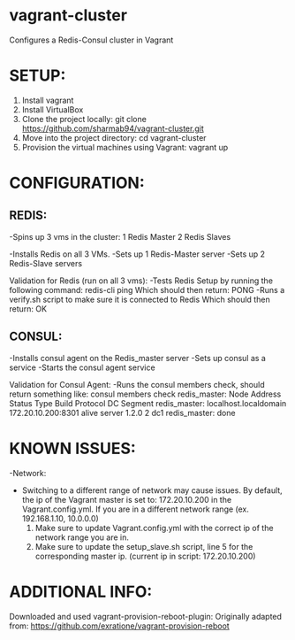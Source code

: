 # vagrant-cluster

Configures a Redis-Consul cluster in Vagrant
 
SETUP:
==============
1. Install vagrant
2. Install VirtualBox
3. Clone the project locally: git clone https://github.com/sharmab94/vagrant-cluster.git
4. Move into the project directory: cd vagrant-cluster
5. Provision the virtual machines using Vagrant: vagrant up


CONFIGURATION:
==============
REDIS:
--------------
-Spins up 3 vms in the cluster:
1 Redis Master
2 Redis Slaves

-Installs Redis on all 3 VMs.
-Sets up 1 Redis-Master server
-Sets up 2 Redis-Slave servers

Validation for Redis (run on all 3 vms):
-Tests Redis Setup by running the following command:
redis-cli ping
Which should then return: PONG
-Runs a verify.sh script to make sure it is connected to Redis
Which should then return: OK

CONSUL:
--------------
-Installs consul agent on the Redis_master server
-Sets up consul as a service
-Starts the consul agent service

Validation for Consul Agent:
-Runs the consul members check, should return something like:
consul members check
    redis_master: Node                   Address             Status  Type    Build  Protocol  DC   Segment
    redis_master: localhost.localdomain  172.20.10.200:8301  alive   server  1.2.0  2         dc1  <all>
    redis_master: done

KNOWN ISSUES:
==============
-Network:
- Switching to a different range of network may cause issues. By default, the ip of the Vagrant master is set to: 172.20.10.200 in the Vagrant.config.yml.
If you are in a different network range (ex. 192.168.1.10, 10.0.0.0)
  1. Make sure to update Vagrant.config.yml with the correct ip of the network range you are in.
  2. Make sure to update the setup_slave.sh script, line 5 for the corresponding master ip. (current ip in script: 172.20.10.200)
 

 ADDITIONAL INFO:
 ==============
 Downloaded and used vagrant-provision-reboot-plugin: Originally adapted from: https://github.com/exratione/vagrant-provision-reboot
